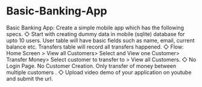 # Basic-Banking-App
Basic Banking App: Create a simple mobile app which has the following specs. ◇ Start with creating dummy data in mobile (sqlite) database for upto 10 users. User table will have basic fields such as name, email, current balance etc. Transfers table will record all transfers happened. ◇ Flow: Home Screen > View all Customers> Select and View one Customer> Transfer Money> Select customer to transfer to > View all Customers. ◇ No Login Page. No Customer Creation. Only transfer of money between multiple customers . ◇ Upload video demo of your application on youtube and submit the url.
